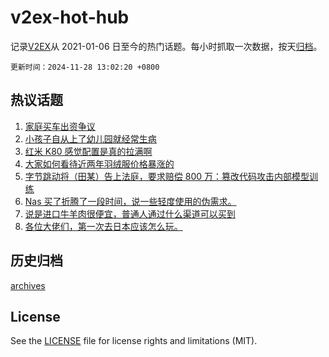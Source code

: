 # v2ex-hot-hub

 记录[V2EX](https://www.v2ex.com/)从 2021-01-06 日至今的热门话题。每小时抓取一次数据，按天[归档](archives)。

`更新时间：2024-11-28 13:02:20 +0800`

## 热议话题

1. [家庭买车出资争议](https://www.v2ex.com/t/1093274)
1. [小孩子自从上了幼儿园就经常生病](https://www.v2ex.com/t/1093094)
1. [红米 K80 感觉配置是真的拉满啊](https://www.v2ex.com/t/1093228)
1. [大家如何看待近两年羽绒服价格暴涨的](https://www.v2ex.com/t/1093261)
1. [字节跳动将（田某）告上法庭，要求赔偿 800 万：篡改代码攻击内部模型训练](https://www.v2ex.com/t/1093252)
1. [Nas 买了折腾了一段时间，说一些轻度使用的伪需求。](https://www.v2ex.com/t/1093072)
1. [说是进口牛羊肉很便宜，普通人通过什么渠道可以买到](https://www.v2ex.com/t/1093151)
1. [各位大佬们，第一次去日本应该怎么玩。](https://www.v2ex.com/t/1093268)

## 历史归档

[archives](archives)

## License

See the [LICENSE](LICENSE) file for license rights and limitations (MIT).
